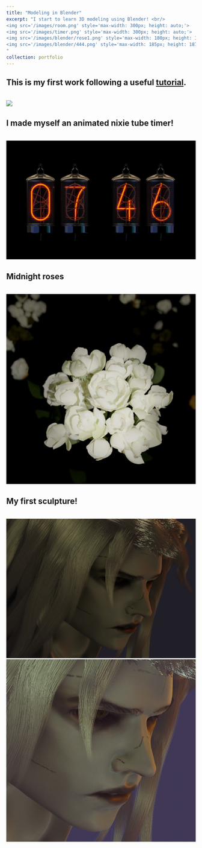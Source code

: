 ```yaml
---
title: "Modeling in Blender"
excerpt: "I start to learn 3D modeling using Blender! <br/>
<img src='/images/room.png' style='max-width: 300px; height: auto;'>
<img src='/images/timer.png' style='max-width: 300px; height: auto;'>
<img src='/images/blender/rose1.png' style='max-width: 180px; height: 187.5px;'>
<img src='/images/blender/444.png' style='max-width: 185px; height: 187.5px;'>
"
collection: portfolio
---
```


## This is my first work following a useful [tutorial](https://youtu.be/dEGJeVnWZAA).
<br/><img src='/images/room.png' >

## I made myself an animated nixie tube timer!
<br><img src='/images/timer.png'>

## Midnight roses 
<br><img src='/images/blender/rose1.png'>

## My first sculpture!
<br><img src='/images/blender/555.png'>
<br><img src='/images/blender/444.png'>
